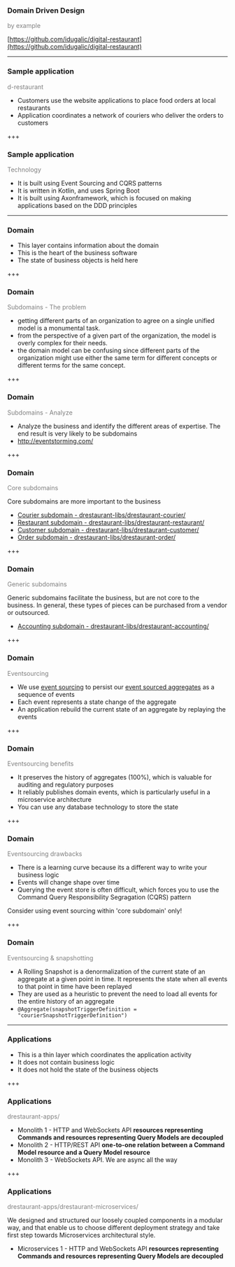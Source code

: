 ### Domain Driven Design 

<span style="color:gray">by example</span>

[https://github.com/idugalic/digital-restaurant](https://github.com/idugalic/digital-restaurant)

---

### Sample application

<span style="color:gray">d-restaurant</span>

  - Customers use the website applications to place food orders at local restaurants
  - Application coordinates a network of couriers who deliver the orders to customers
  
+++

### Sample application

<span style="color:gray">Technology</span>

  - It is built using Event Sourcing and CQRS patterns
  - It is written in Kotlin, and uses Spring Boot
  - It is built using Axonframework, which is focused on making applications based on the DDD principles

---

### Domain

  - This layer contains information about the domain
  - This is the heart of the business software
  - The state of business objects is held here
  
+++

### Domain

<span style="color:gray">Subdomains - The problem</span>

  - getting different parts of an organization to agree on a single unified model is a monumental task. 
  - from the perspective of a given part of the organization, the model is overly complex for their needs. 
  - the domain model can be confusing since different parts of the organization might use either the same term for different concepts or different terms for the same concept. 

+++

### Domain

<span style="color:gray">Subdomains - Analyze</span>

  - Analyze the business and identify the different areas of expertise. The end result is very likely to be subdomains
  - http://eventstorming.com/

+++

### Domain

<span style="color:gray">Core subdomains</span>

Core subdomains are more important to the business

 - [Courier subdomain - drestaurant-libs/drestaurant-courier/](https://github.com/idugalic/digital-restaurant/tree/master/drestaurant-libs/drestaurant-courier) 
 - [Restaurant subdomain - drestaurant-libs/drestaurant-restaurant/](https://github.com/idugalic/digital-restaurant/tree/master/drestaurant-libs/drestaurant-restaurant)
 - [Customer subdomain - drestaurant-libs/drestaurant-customer/](https://github.com/idugalic/digital-restaurant/tree/master/drestaurant-libs/drestaurant-customer)
 - [Order subdomain - drestaurant-libs/drestaurant-order/](https://github.com/idugalic/digital-restaurant/tree/master/drestaurant-libs/drestaurant-order)

+++

### Domain

<span style="color:gray">Generic subdomains</span>

Generic subdomains facilitate the business, but are not core to the business. In general, these types of pieces can be purchased from a vendor or outsourced.

 - [Accounting subdomain - drestaurant-libs/drestaurant-accounting/](https://github.com/idugalic/digital-restaurant/tree/master/drestaurant-libs/drestaurant-accounting)

+++

### Domain

<span style="color:gray">Eventsourcing</span>

 - We use [event sourcing](http://microservices.io/patterns/data/event-sourcing.html) to persist our [event sourced aggregates](https://docs.axonframework.org/part-ii-domain-logic/command-model#event-sourced-aggregates) as a sequence of events
 - Each event represents a state change of the aggregate
 - An application rebuild the current state of an aggregate by replaying the events

+++

### Domain

<span style="color:gray">Eventsourcing benefits</span>

 - It preserves the history of aggregates (100%), which is valuable for auditing and regulatory purposes
 - It reliably publishes domain events, which is particularly useful in a microservice architecture
 - You can use any database technology to store the state

+++
 
### Domain
 
<span style="color:gray">Eventsourcing drawbacks</span>
 
 - There is a learning curve because its a different way to write your business logic
 - Events will change shape over time
 - Querying the event store is often difficult, which forces you to use the Command Query Responsibility Segragation (CQRS) pattern

Consider using event sourcing within 'core subdomain' only!

+++

### Domain
 
<span style="color:gray">Eventsourcing & snapshotting</span>
 
 - A Rolling Snapshot is a denormalization of the current state of an aggregate at a given point in time. It represents the state when all events to that point in time have been replayed
 - They are used as a heuristic to prevent the need to load all events for the entire history of an aggregate
 - `@Aggregate(snapshotTriggerDefinition = "courierSnapshotTriggerDefinition")`

---

### Applications

 - This is a thin layer which coordinates the application activity
 - It does not contain business logic
 - It does not hold the state of the business objects

+++

### Applications

<span style="color:gray">drestaurant-apps/</span>

 - Monolith 1 - HTTP and WebSockets API **resources representing Commands and resources representing Query Models are decoupled**
 - Monolith 2 - HTTP/REST API **one-to-one relation between a Command Model resource and a Query Model resource**
 - Monolith 3 - WebSockets API. We are async all the way

+++

### Applications

<span style="color:gray">drestaurant-apps/drestaurant-microservices/</span>

We designed and structured our loosely coupled components in a modular way, 
and that enable us to choose different deployment strategy and take first step towards Microservices architectural style.


 - Microservices 1 - HTTP and WebSockets API **resources representing Commands and resources representing Query Models are decoupled**






